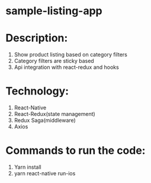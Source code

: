 # sample-listing-app

# Description:

1. Show product listing based on category filters
2. Category filters are sticky based
3. Api integration with react-redux and hooks

# Technology:

1. React-Native
2. React-Redux(state management)
3. Redux Saga(middleware)
4. Axios


# Commands to run the code:

1. Yarn install
2. yarn react-native run-ios
